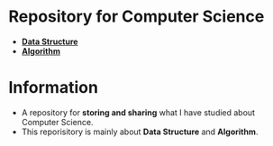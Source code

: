 # Repository for Computer Science
- [**Data Structure**](https://github.com/TIBBOH17/CS/tree/700472c3798e47b1422bb4fda34a27d55176eb60/Data%20Structure)
- [**Algorithm**](Algorithm)

# Information
- A repository for **storing and sharing** what I have studied about Computer Science.
- This reporisitory is mainly about **Data Structure** and **Algorithm**.
